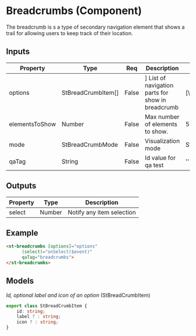 # Breadcrumbs (Component)

   The breadcrumb is s a type of secondary navigation element that shows a trail for allowing users to keep track of their location.

## Inputs

| Property       | Type               | Req   | Description                                       | Default                  |
| -------------- | ------------------ | ----- | ------------------------------------------------- | ------------------------ |
| options        | StBreadCrumbItem[] | False | ] List of navigation parts for show in breadcrumb | \[\                      |
| elementsToShow | Number             | False | Max number of elements to show.                   | 5                        |
| mode           | StBreadCrumbMode   | False | Visualization mode                                | StBreadCrumbMode.DEFAULT |
| qaTag          | String             | False | Id value for qa test                              | ''                       |

## Outputs

| Property | Type   | Description               |
| -------- | ------ | ------------------------- |
| select   | Number | Notify any item selection |

## Example


```html
<st-breadcrumbs [options]="options"
      (select)="onSelect($event)"
      qaTag="breadcrumbs">
</st-breadcrumbs>
```

## Models

*Id, optional label and icon of an option* (StBreadCrumbItem)

```typescript
export class StBreadCrumbItem {
    id: string;
    label ? : string;
    icon ? : string;
}
```

